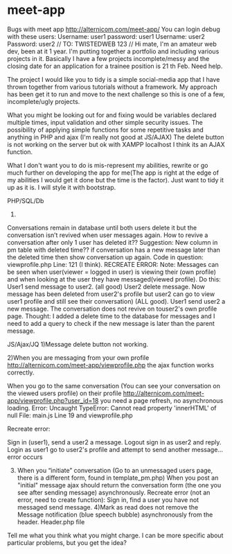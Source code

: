 # meet-app
Bugs with meet app
http://alternicom.com/meet-app/
You can login debug  with these users: 
Username: user1 
password: user1
Username: user2
Password: user2
// TO: TWISTEDWEB 123 //
Hi mate, I'm an amateur web dev, been at it 1 year.
I'm putting together a portfolio and including various projects in it. Basically I have a few projects incomplete/messy and the closing date for an application for a trainee position is 21 th Feb. Need help.

The project I would like you to tidy is a simple social-media app that I have thrown together from various tutorials without a framework. My approach has been get it to run and move to the next challenge so this is one of a few, incomplete/ugly projects.

What you might be looking out for and fixing would be variables declared multiple times, input validation and other simple security issues. The possibility of applying simple functions  for some repetitive tasks and anything in PHP and ajax (I'm really not good at JS/AJAX) The delete button is not working on the server but ok with XAMPP localhost I think its an AJAX function. 

What I don't want you to do is mis-represent my abilities, rewrite or go much further on developing the app for me(The app is right at the edge of my abilities I would get it done but the time is the factor). Just want to tidy it up as it is. I will style it with bootstrap.


PHP/SQL/Db

1)
Conversations remain in database until both users delete it but the conversation isn’t revived when  user messages again. How to revive a conversation after only 1 user has deleted it?? 
Suggestion: New column in pm table with deleted time?? if conversation has a new message later than the deleted time then show conversation up again.
Code in question: viewprofile.php Line: 121 (I think).
RECREATE ERROR:
Note: Messages can be seen when user(viewer = logged in user) is viewing their (own profile) and when looking at the user they have messaged(viewed profile). 
Do this:
User1 send message to user2. (all good)
User2 delete message.
Now message has been deleted from user2's profile but user2 can go to view user1 profile and still see their conversation) (ALL good).
User1 send user2 a new message.
The conversation does not revive on touser2's own profile page.
Thought: I added a delete time to the database for messages and I need to add a query to check if the new message is later than the parent message.

JS/Ajax/JQ
1)Message delete button not working.


2)When you are messaging from your own profile http://alternicom.com/meet-app/viewprofile.php 
the ajax function works correctly.

When you go to the same conversation (You can see your conversation on the viewed users profile) on their profile http://alternicom.com/meet-app/viewprofile.php?user_id=18  you need a page refresh, no asynchronous loading. 
Error: Uncaught TypeError: Cannot read property 'innerHTML' of null
File: main.js Line 19 
and viewprofile.php

Recreate error:

Sign in (user1), send a user2 a message. Logout sign in as user2 and reply. Login as user1 go to user2's profile and attempt to send another message... error occurs

3) When you “initiate” conversation (Go to an unmessaged users page, there is a different form, found in template_pm.php) When you post an "initial" message ajax should return the conversation form (the one you see after sending message) asynchronously.
Recreate error (not an error, need to create function):
Sign in, find a user you have not messaged send message.
4)Mark as read does not remove the Message notification (blue speech bubble) asynchronously from the header. Header.php file

Tell me what you think what you might charge. I can be more specific about particular problems, but you get the idea? 
